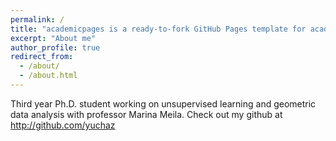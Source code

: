 ```yaml
---
permalink: /
title: "academicpages is a ready-to-fork GitHub Pages template for academic personal websites"
excerpt: "About me"
author_profile: true
redirect_from:
  - /about/
  - /about.html
---
```


Third year Ph.D. student working on unsupervised learning and geometric data analysis with professor Marina Meila. Check out my github at http://github.com/yuchaz
